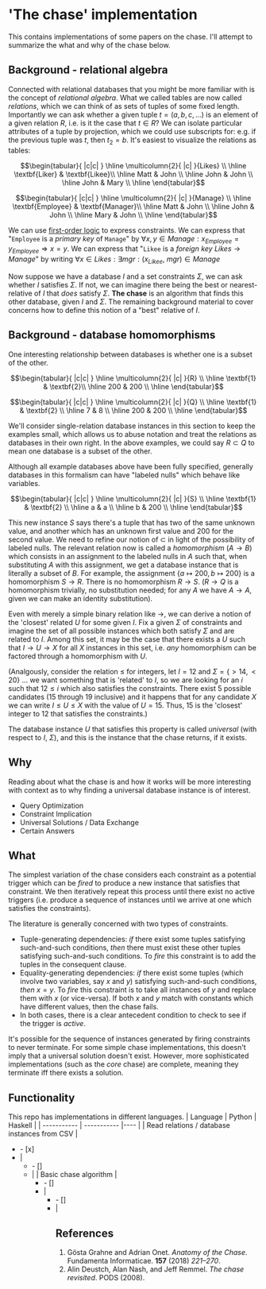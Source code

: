
<!--
    To generate the readme, run:

    docker run -ti --rm -v /Users/ksb/chase:/test/usr maltegruber/readme-tex:1.0.0

    see: https://github.com/MalteGruber/readme-tex

-->



# 'The chase' implementation

This contains implementations of some papers on the chase. I'll attempt to summarize the what and why of the chase below.

## Background - relational algebra

Connected with relational databases that you might be more familiar with is the concept of *relational algebra*. What we called tables are now called *relations*, which we can think of as sets of tuples of some fixed length. Importantly we can ask whether a given tuple $t=(a,b, c, ...)$ is an element of a given relation $R$, i.e. is it the case that $t \in R$? We can isolate particular attributes of a tuple by projection, which we could use subscripts for: e.g. if the previous tuple was $t$, then $t_2 = b$. It's easiest to visualize the relations as tables:


$$\begin{tabular}{ |c|c| } \hline
 \multicolumn{2}{ |c| }{Likes}   \\ \hline
 \textbf{Liker}  & \textbf{Likee}\\ \hline
 Matt            & John          \\ \hline
 John            & John          \\ \hline
 John            & Mary          \\ \hline
\end{tabular}$$


$$\begin{tabular}{ |c|c| } \hline
 \multicolumn{2}{ |c| }{Manage}   \\ \hline
 \textbf{Employee}  & \textbf{Manager}\\ \hline
 Matt            & John          \\ \hline
 John            & John          \\ \hline
 Mary            & John          \\ \hline
\end{tabular}$$


We can use [first-order logic](https://www.javatpoint.com/first-order-logic-in-artificial-intelligence) to express constraints. We can express that "`Employee` is a *primary key* of `Manage`" by $\forall x, y \in Manage: x_{Employee}=y_{Employee} \Rightarrow x=y$. We can express that "`Likee` is a *foreign key* $Likes \rightarrow Manage$" by writing $\forall x \in Likes: \exists mgr: (x_{Likee},\ mgr) \in {Manage}$

Now suppose we have a database $I$ and a set constraints $\Sigma$, we can ask whether $I$ satisfies $\Sigma$. If not, we can imagine there being the best or nearest-relative of $I$ that *does* satisfy $\Sigma$. **The chase** is an algorithm that finds this other database, given $I$ and $\Sigma$. The remaining background material to cover concerns how to define this notion of a "best" relative of $I$.

## Background - database homomorphisms

One interesting relationship between databases is whether one is a subset of the other.

$$\begin{tabular}{ |c|c| } \hline
 \multicolumn{2}{ |c| }{R}   \\ \hline
 \textbf{1}  & \textbf{2}\\ \hline
 200            & 200          \\ \hline
\end{tabular}$$

$$\begin{tabular}{ |c|c| } \hline
 \multicolumn{2}{ |c| }{Q} \\ \hline
 \textbf{1}  & \textbf{2}  \\ \hline
 7              & 8        \\ \hline
 200            & 200      \\ \hline
\end{tabular}$$


We'll consider single-relation database instances in this section to keep the examples small, which allows us to abuse notation and treat the relations as databases in their own right. In the above examples, we could say $R \subset Q$ to mean one database is a subset of the other.

Although all example databases above have been fully specified, generally databases in this formalism can have "labeled nulls" which behave like variables.


$$\begin{tabular}{ |c|c| } \hline
 \multicolumn{2}{ |c| }{S} \\ \hline
 \textbf{1}  & \textbf{2}  \\ \hline
 a            & a        \\ \hline
 b            & 200      \\ \hline
\end{tabular}$$

This new instance $S$ says there's a tuple that has two of the same unknown value, and another which has an unknown first value and $200$ for the second value. We need to refine our notion of $\subset$ in light of the possibility of labeled nulls. The relevant relation now is called a *homomorphism* ($A \rightarrow B$) which consists in an assignment to the labeled nulls in $A$ such that, when substituting $A$ with this assignment, we get a database instance that is literally a subset of $B$. For example, the assignment $\{a \mapsto 200, b \mapsto 200\}$ is a homomorphism $S \rightarrow R$. There is no homomorphism $R \rightarrow S$. ($R \rightarrow Q$ is a homomorphism trivially, no substitution needed; for any $A$ we have $A \rightarrow A$, given we can make an identity substitution).

Even with merely a simple binary relation like $\rightarrow$, we can derive a notion of the 'closest' related $U$ for some given $I$. Fix a given $\Sigma$ of constraints and imagine the set of all possible instances which both satisfy $\Sigma$ and are related to $I$. Among this set, it may be the case that there exists a $U$ such that $I \rightarrow U \rightarrow X$ for all $X$ instances in this set, i.e. *any* homomorphism can be factored through a homomorphism with $U$.

(Analgously, consider the relation $\le$ for integers, let $I=12$ and $\Sigma = \{> 14, < 20\}$ ... we want something that is 'related' to $I$, so we are looking for an $i$ such that $12 \le i$ which also satisfies the constraints. There exist 5 possible candidates ($15$ through $19$ inclusive) and it happens that for any candidate $X$ we can write $I \le U \le X$ with the value of $U=15$. Thus, $15$ is the 'closest' integer to $12$ that satisfies the constraints.)

The database instance $U$ that satisfies this property is called *universal* (with respect to $I,\  \Sigma$), and this is the instance that the chase returns, if it exists.

## Why
Reading about what the chase is and how it works will be more interesting with context as to why finding a universal database instance is of interest.
- Query Optimization
- Constraint Implication
- Universal Solutions / Data Exchange
- Certain Answers

## What
The simplest variation of the chase considers each constraint as a potential trigger which can be *fired* to produce a new instance that satisfies that constraint. We then iteratively repeat this process until there exist no active triggers (i.e. produce a sequence of instances until we arrive at one which satisfies the constraints).

The literature is generally concerned with two types of constraints.
- Tuple-generating dependencies: *if* there exist some tuples satisfying such-and-such conditions, *then* there must exist these other tuples satisfying such-and-such conditions. To *fire* this constraint is to add the tuples in the consequent clause.
- Equality-generating dependencies: *if* there exist some tuples (which involve two variables, say $x$ and $y$) satisfying such-and-such conditions, *then* $x=y$. To *fire* this constraint is to take all instances of $y$ and replace them with $x$ (or vice-versa). If both $x$ and $y$ match with constants which have different values, then the chase fails.
- In both cases, there is a clear antecedent condition to check to see if the trigger is *active*.

It's possible for the sequence of instances generated by firing constraints to never terminate. For some simple chase implementations, this doesn't imply that a universal solution doesn't exist. However, more sophisticated implementations (such as the *core* chase) are complete, meaning they terminate iff there exists a solution.


## Functionality
This repo has implementations in different languages.
| Language      | Python | Haskell |
| ----------- | ----------- |---- |
| Read relations / database instances from CSV      | <ul><li>- [x]</li><li>      |  <ul><li>- []</li><li> |
| Basic chase algorithm  | <ul><li>- []</li><li>        |<ul><li>- []</li><li>|



## References
1. Gösta Grahne and Adrian Onet. *Anatomy of the Chase*. Fundamenta Informaticae. **157** (2018) *221–270*.
2. Alin Deustch, Alan Nash, and Jeff Remmel. *The chase revisited*. PODS (2008).